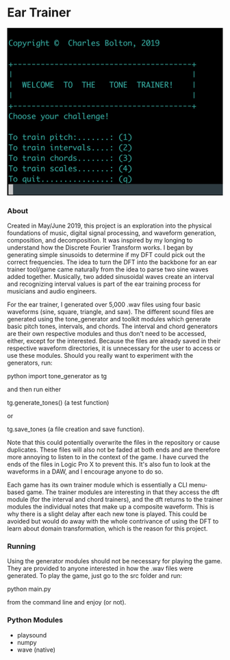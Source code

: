 # Ear Trainer
![Title Picture](/img/title.jpg)

### About

Created in May/June 2019, this project is an exploration into the physical foundations of music, digital signal processing, and waveform generation, composition, and decomposition. It was inspired by my longing to understand how the Discrete Fourier Transform works. I began by generating simple sinusoids to determine if my DFT could pick out the correct frequencies. The idea to turn the DFT into the backbone for an ear trainer tool/game came naturally from the idea to parse two sine waves added together. Musically, two added sinusoidal waves create an interval and recognizing interval values is part of the ear training process for musicians and audio engineers. 

For the ear trainer, I generated over 5,000 .wav files using four basic waveforms (sine, square, triangle, and saw). The different sound files are generated using the tone_generator and toolkit modules which generate basic pitch tones, intervals, and chords. The interval and chord generators are their own respective modules and thus don't need to be accessed, either, except for the interested. Because the files are already saved in their respective waveform directories, it is unnecessary for the user to access or use these modules. Should you really want to experiment with the generators, run: 

python import tone_generator as tg

and then run either 

tg.generate_tones() (a test function) 

or 

tg.save_tones (a file creation and save function). 

Note that this could potentially overwrite the files in the repository or cause duplicates. These files will also not be faded at both ends and are therefore more annoying to listen to in the context of the game. I have curved the ends of the files in Logic Pro X to prevent this. It's also fun to look at the waveforms in a DAW, and I encourage anyone to do so. 

Each game has its own trainer module which is essentially a CLI menu-based game. The trainer modules are interesting in that they access the dft module (for the interval and chord trainers), and the dft returns to the trainer modules the individual notes that make up a composite waveform. This is why there is a slight delay after each new tone is played. This could be avoided but would do away with the whole contrivance of using the DFT to learn about domain transformation, which is the reason for this project. 

### Running

Using the generator modules should not be necessary for playing the game. They are provided to anyone interested in how the .wav files were generated. To play the game, just go to the src folder and run:

python main.py 

from the command line and enjoy (or not).


### Python Modules 

* playsound
* numpy 
* wave (native)
